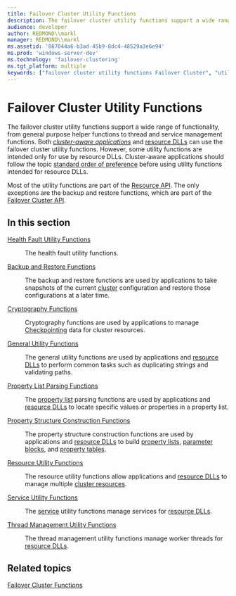 ```yaml
---
title: Failover Cluster Utility Functions
description: The failover cluster utility functions support a wide range of functionality, from general purpose helper functions to thread and service management functions.
audience: developer
author: REDMOND\\markl
manager: REDMOND\\markl
ms.assetid: '867044a6-b3ad-45b9-8dc4-48529a3e6e94'
ms.prod: 'windows-server-dev'
ms.technology: 'failover-clustering'
ms.tgt_platform: multiple
keywords: ["failover cluster utility functions Failover Cluster", "utility functions Failover Cluster"]
---
```


# Failover Cluster Utility Functions

The failover cluster utility functions support a wide range of functionality, from general purpose helper functions to thread and service management functions. Both [*cluster-aware applications*](c-gly.md#-wolf-cluster-aware-application-gly) and [resource DLLs](resource-dlls.md) can use the failover cluster utility functions. However, some utility functions are intended only for use by resource DLLs. Cluster-aware applications should follow the topic [standard order of preference](standard-order-of-preference.md) before using utility functions intended for resource DLLs.

Most of the utility functions are part of the [Resource API](resource-api.md). The only exceptions are the backup and restore functions, which are part of the [Failover Cluster API](cluster-api.md).

## In this section

<dl> <dt>

[Health Fault Utility Functions](health-fault-utility-functions.md)
</dt> <dd>

The health fault utility functions.

</dd> <dt>

[Backup and Restore Functions](backup-and-restore-functions.md)
</dt> <dd>

The backup and restore functions are used by applications to take snapshots of the current [cluster](c-gly.md#-wolf-cluster-gly) configuration and restore those configurations at a later time.

</dd> <dt>

[Cryptography Functions](cryptography-functions.md)
</dt> <dd>

Cryptography functions are used by applications to manage [Checkpointing](checkpointing.md) data for cluster resources.

</dd> <dt>

[General Utility Functions](general-utility-functions.md)
</dt> <dd>

The general utility functions are used by applications and [resource DLLs](resource-dlls.md) to perform common tasks such as duplicating strings and validating paths.

</dd> <dt>

[Property List Parsing Functions](property-list-parsing-functions.md)
</dt> <dd>

The [property list](property-lists.md) parsing functions are used by applications and [resource DLLs](resource-dlls.md) to locate specific values or properties in a property list.

</dd> <dt>

[Property Structure Construction Functions](property-structure-construction-functions.md)
</dt> <dd>

The property structure construction functions are used by applications and [resource DLLs](resource-dlls.md) to build [property lists](property-lists.md), [parameter blocks](parameter-blocks.md), and [property tables](property-tables.md).

</dd> <dt>

[Resource Utility Functions](resource-utility-functions.md)
</dt> <dd>

The resource utility functions allow applications and [resource DLLs](resource-dlls.md) to manage multiple [cluster resources](resources.md).

</dd> <dt>

[Service Utility Functions](service-utility-functions.md)
</dt> <dd>

The [service](s-gly.md#-wolf-service-gly) utility functions manage services for [resource DLLs](resource-dlls.md).

</dd> <dt>

[Thread Management Utility Functions](thread-management-utility-functions.md)
</dt> <dd>

The thread management utility functions manage worker threads for [resource DLLs](resource-dlls.md).

</dd> </dl>

## Related topics

<dl> <dt>

[Failover Cluster Functions](failover-cluster-functions.md)
</dt> </dl>

 

 




